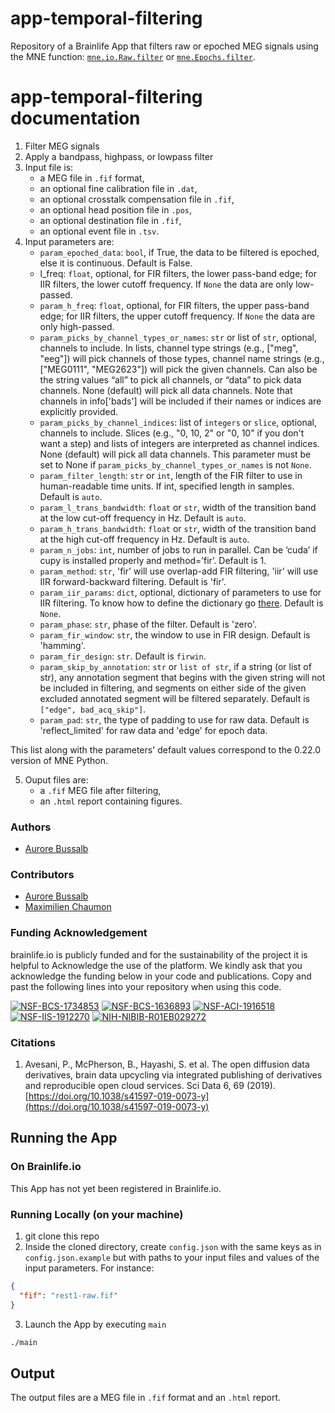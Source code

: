 # app-temporal-filtering

Repository of a Brainlife App that filters raw or epoched MEG signals using the MNE function: 
[`mne.io.Raw.filter`](https://mne.tools/stable/generated/mne.io.Raw.html#mne.io.Raw.filter) or [`mne.Epochs.filter`](https://mne.tools/stable/generated/mne.Epochs.html?highlight=mne%20epochs#mne.Epochs.filter).

# app-temporal-filtering documentation

1) Filter MEG signals
2) Apply a bandpass, highpass, or lowpass filter
3) Input file is:
    * a MEG file in `.fif` format,
    * an optional fine calibration file in `.dat`,
    * an optional crosstalk compensation file in `.fif`,
    * an optional head position file in `.pos`,
    * an optional destination file in `.fif`,
    * an optional event file in `.tsv`.
4) Input parameters are:
    * `param_epoched_data`: `bool`, if True, the data to be filtered is epoched, else it is continuous. Default is False.
    * l_freq: `float`, optional, for FIR filters, the lower pass-band edge; for IIR filters, the lower cutoff frequency. If `None` the data are only low-passed.
    * `param_h_freq`: `float`, optional, for FIR filters, the upper pass-band edge; for IIR filters, the upper cutoff frequency. If `None` the data are only high-passed.
    * `param_picks_by_channel_types_or_names`: `str` or list of `str`, optional, channels to include. In lists, channel type strings (e.g., ["meg", "eeg"]) will pick channels of those types, channel name strings (e.g., ["MEG0111", "MEG2623"]) will pick the given channels. Can also be the string values “all” 
to pick all channels, or “data” to pick data channels. None (default) will pick all data channels. Note 
that channels in info['bads'] will be included if their names or indices are explicitly provided.
    * `param_picks_by_channel_indices`: list of `integers` or `slice`, optional, channels to include. Slices (e.g., "0, 10, 2" or "0, 10" if you don't want a step) and lists of integers are interpreted as channel indices. None (default) will pick all data channels. This parameter must be set to None if `param_picks_by_channel_types_or_names` is not `None`.
    * `param_filter_length`: `str` or `int`, length of the FIR filter to use in human-readable time units. If int, specified length in samples. Default is `auto`. 
    * `param_l_trans_bandwidth`: `float` or `str`, width of the transition band at the low cut-off frequency in Hz. Default is `auto`.
    * `param_h_trans_bandwidth`: `float` or `str`, width of the transition band at the high cut-off frequency in Hz. Default is `auto`.
    * `param_n_jobs`: `int`, number of jobs to run in parallel. Can be ‘cuda’ if cupy is installed properly and method=’fir’. Default is 1. 
    * `param_method`: `str`, 'fir' will use overlap-add FIR filtering, 'iir' will use IIR forward-backward filtering. Default is 'fir'.
    * `param_iir_params`: `dict`, optional, dictionary of parameters to use for IIR filtering. To know how to define the dictionary go 
[there](https://mne.tools/stable/generated/mne.filter.construct_iir_filter.html#mne.filter.construct_iir_filter). Default is `None`.
    * `param_phase`: `str`, phase of the filter. Default is 'zero'.
    * `param_fir_window`: `str`, the window to use in FIR design. Default is 'hamming'.
    * `param_fir_design`: `str`. Default is `firwin`.
    * `param_skip_by_annotation`: `str` or `list of str`, if a string (or list of str), any annotation segment that begins with the given string will not be included in filtering, and segments on either side of the given excluded annotated segment will be filtered separately. Default is `["edge", bad_acq_skip"]`.
    * `param_pad`: `str`, the type of padding to use for raw data. Default is 'reflect_limited' for raw data and 'edge' for epoch data. 
 
This list along with the parameters' default values correspond to the 0.22.0 version of MNE Python.

5) Ouput files are:
    * a `.fif` MEG file after filtering,
    * an `.html` report containing figures.

### Authors
- [Aurore Bussalb](aurore.bussalb@icm-institute.org)

### Contributors
- [Aurore Bussalb](aurore.bussalb@icm-institute.org)
- [Maximilien Chaumon](maximilien.chaumon@icm-institute.org)

### Funding Acknowledgement
brainlife.io is publicly funded and for the sustainability of the project it is helpful to Acknowledge the use of the platform. We kindly ask that you acknowledge the funding below in your code and publications. Copy and past the following lines into your repository when using this code.

[![NSF-BCS-1734853](https://img.shields.io/badge/NSF_BCS-1734853-blue.svg)](https://nsf.gov/awardsearch/showAward?AWD_ID=1734853)
[![NSF-BCS-1636893](https://img.shields.io/badge/NSF_BCS-1636893-blue.svg)](https://nsf.gov/awardsearch/showAward?AWD_ID=1636893)
[![NSF-ACI-1916518](https://img.shields.io/badge/NSF_ACI-1916518-blue.svg)](https://nsf.gov/awardsearch/showAward?AWD_ID=1916518)
[![NSF-IIS-1912270](https://img.shields.io/badge/NSF_IIS-1912270-blue.svg)](https://nsf.gov/awardsearch/showAward?AWD_ID=1912270)
[![NIH-NIBIB-R01EB029272](https://img.shields.io/badge/NIH_NIBIB-R01EB029272-green.svg)](https://grantome.com/grant/NIH/R01-EB029272-01)

### Citations
1. Avesani, P., McPherson, B., Hayashi, S. et al. The open diffusion data derivatives, brain data upcycling via integrated publishing of derivatives and reproducible open cloud services. Sci Data 6, 69 (2019). [https://doi.org/10.1038/s41597-019-0073-y](https://doi.org/10.1038/s41597-019-0073-y)

## Running the App 

### On Brainlife.io

This App has not yet been registered in Brainlife.io.

### Running Locally (on your machine)

1. git clone this repo
2. Inside the cloned directory, create `config.json` with the same keys as in `config.json.example` but with paths to your input 
   files and values of the input parameters. For instance:

```json
{
  "fif": "rest1-raw.fif"
}
```

3. Launch the App by executing `main`

```bash
./main
```

## Output

The output files are a MEG file in `.fif` format and an `.html` report.
